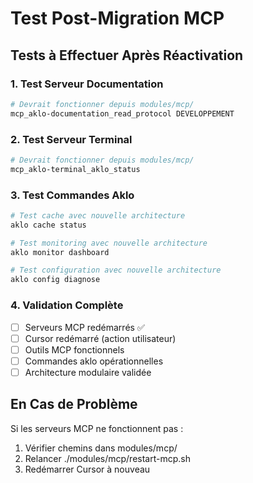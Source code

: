# Test Post-Migration MCP

## Tests à Effectuer Après Réactivation

### 1. Test Serveur Documentation
```bash
# Devrait fonctionner depuis modules/mcp/
mcp_aklo-documentation_read_protocol DEVELOPPEMENT
```

### 2. Test Serveur Terminal  
```bash
# Devrait fonctionner depuis modules/mcp/
mcp_aklo-terminal_aklo_status
```

### 3. Test Commandes Aklo
```bash
# Test cache avec nouvelle architecture
aklo cache status

# Test monitoring avec nouvelle architecture  
aklo monitor dashboard

# Test configuration avec nouvelle architecture
aklo config diagnose
```

### 4. Validation Complète
- [ ] Serveurs MCP redémarrés ✅
- [ ] Cursor redémarré (action utilisateur)
- [ ] Outils MCP fonctionnels
- [ ] Commandes aklo opérationnelles
- [ ] Architecture modulaire validée

## En Cas de Problème

Si les serveurs MCP ne fonctionnent pas :
1. Vérifier chemins dans modules/mcp/
2. Relancer ./modules/mcp/restart-mcp.sh
3. Redémarrer Cursor à nouveau